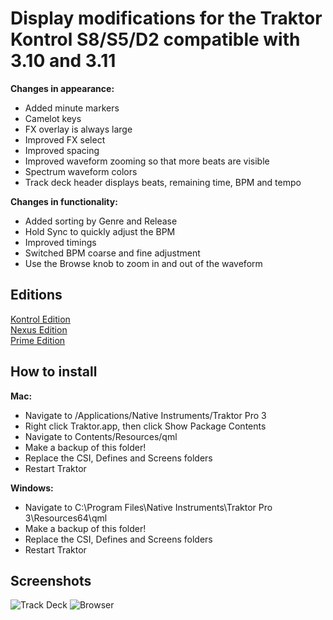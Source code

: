 # Display modifications for the Traktor Kontrol S8/S5/D2 compatible with 3.10 and 3.11

**Changes in appearance:**

  - Added minute markers
  - Camelot keys
  - FX overlay is always large
  - Improved FX select
  - Improved spacing
  - Improved waveform zooming so that more beats are visible
  - Spectrum waveform colors
  - Track deck header displays beats, remaining time, BPM and tempo

**Changes in functionality:**

  - Added sorting by Genre and Release
  - Hold Sync to quickly adjust the BPM
  - Improved timings
  - Switched BPM coarse and fine adjustment
  - Use the Browse knob to zoom in and out of the waveform

## Editions

[Kontrol Edition](https://github.com/ErikMinekus/traktor-kontrol-screens/tree/master)\
[Nexus Edition](https://github.com/ErikMinekus/traktor-kontrol-screens/tree/nexus)\
[Prime Edition](https://github.com/ErikMinekus/traktor-kontrol-screens/tree/prime)

## How to install

**Mac:**

  - Navigate to /Applications/Native Instruments/Traktor Pro 3
  - Right click Traktor.app, then click Show Package Contents
  - Navigate to Contents/Resources/qml
  - Make a backup of this folder!
  - Replace the CSI, Defines and Screens folders
  - Restart Traktor

**Windows:**

  - Navigate to C:\Program Files\Native Instruments\Traktor Pro 3\Resources64\qml
  - Make a backup of this folder!
  - Replace the CSI, Defines and Screens folders
  - Restart Traktor

## Screenshots

![Track Deck](https://ErikMinekus.github.io/traktor-kontrol-screens/track-deck.jpg)
![Browser](https://ErikMinekus.github.io/traktor-kontrol-screens/browser.jpg)
